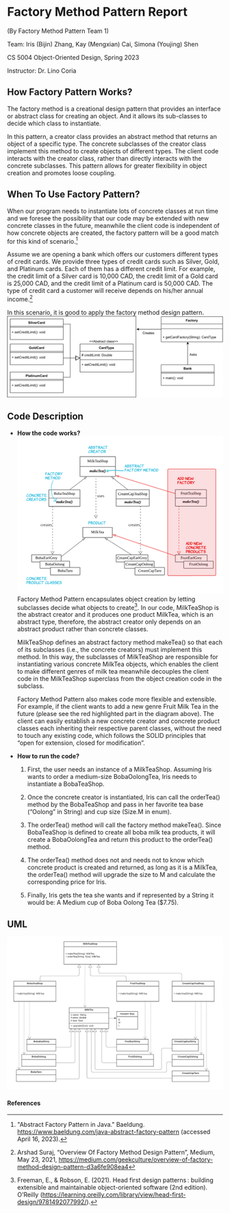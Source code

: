 # Factory Method Pattern Report
(By Factory Method Pattern Team 1)

Team: Iris (Bijin) Zhang, Kay (Mengxian) Cai, Simona (Youjing) Shen

CS 5004 Object-Oriented Design, Spring 2023

Instructor: Dr. Lino Coria


## How Factory Pattern Works?
The factory method is a creational design pattern that provides an interface or abstract class for creating an object. And it allows its sub-classes to decide which class to instantiate.

In this pattern, a creator class provides an abstract method that returns an object of a specific type. The concrete subclasses of the creator class implement this method to create objects of different types. The client code interacts with the creator class, rather than directly interacts with the concrete subclasses. This pattern allows for greater flexibility in object creation and promotes loose coupling.

## When To Use Factory Pattern?
When our program needs to instantiate lots of concrete classes at run time and we foresee the possibility that our code may be extended with new concrete classes in the future, meanwhile the client code is independent of how concrete objects are created, the factory pattern will be a good match for this kind of scenario.[^1]

Assume we are opening a bank which offers our customers different types of credit cards. We provide three types of credit cards such as Silver, Gold, and Platinum cards. Each of them has a different credit limit. For example, the credit limit of a Silver card is 10,000 CAD, the credit limit of a Gold card is 25,000 CAD, and the credit limit of a Platinum card is 50,000 CAD. The type of credit card a customer will receive depends on his/her annual income.[^2]

In this scenario, it is good to apply the factory method design pattern.
![Facotry_pattern_example](https://github.com/kaycaimx/CS5004_Design_Pattern/blob/main/images/Factory_pattern.png)



## Code Description
  - **How the code works?**
![Code_description](https://github.com/kaycaimx/CS5004_Design_Pattern/blob/main/images/Code%20_description_diagram.png)
    Factory Method Pattern encapsulates object creation by letting subclasses decide what objects to create[^3]. In our code, MilkTeaShop is the abstract creator and it produces one product MilkTea, which is an abstract type, therefore, the abstract creator only depends on an abstract product rather than concrete classes.
    
    MilkTeaShop defines an abstract factory method makeTea() so that each of its subclasses (i.e., the concrete creators) must implement this method. In this way, the subclasses of MilkTeaShop are responsible for instantiating various concrete MilkTea objects, which enables the client to make different genres of milk tea meanwhile decouples the client code in the MilkTeaShop superclass from the object creation code in the subclass.
    
    Factory Method Pattern also makes code more flexible and extensible. For example, if the client wants to add a new genre Fruit Milk Tea in the future (please see the red highlighted part in the diagram above). The client can easily establish a new concrete creator and concrete product classes each inheriting their respective parent classes, without the need to touch any existing code, which follows the SOLID principles that “open for extension, closed for modification”.
    
  - **How to run the code?**
    1. First, the user needs an instance of a MilkTeaShop. Assuming Iris wants to order a medium-size BobaOolongTea, Iris needs to instantiate a BobaTeaShop.
    
    2. Once the concrete creator is instantiated, Iris can call the orderTea() method by the BobaTeaShop and pass in her favorite tea base (“Oolong” in String) and cup size (Size.M in enum). 

    3. The orderTea() method will call the factory method makeTea(). Since BobaTeaShop is defined to create all boba milk tea products, it will create a BobaOolongTea and return this product to the orderTea() method.
    
    4. The orderTea() method does not and needs not to know which concrete product is created and returned, as long as it is a MilkTea, the orderTea() method will upgrade the size to M and calculate the corresponding price for Iris.
    
    5. Finally, Iris gets the tea she wants and if represented by a String it would be: A Medium cup of Boba Oolong Tea ($7.75).


## UML
![UML](https://github.com/kaycaimx/CS5004_Design_Pattern/blob/main/images/UML.jpg)

#### References
[^1]: "Abstract Factory Pattern in Java." Baeldung. https://www.baeldung.com/java-abstract-factory-pattern (accessed April 16, 2023).
[^2]: Arshad Suraj, “Overview Of Factory Method Design Pattern”, Medium, May 23, 2021, https://medium.com/geekculture/overview-of-factory-method-design-pattern-d3a6fe908ea4
[^3]: Freeman, E., & Robson, E. (2021). Head first design patterns : building extensible and maintainable object-oriented software (2nd edition). O’Reilly (https://learning.oreilly.com/library/view/head-first-design/9781492077992/).

